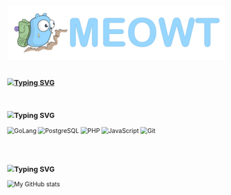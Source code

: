 ![Header](https://github.com/meowt/meowt/blob/master/assets/meowt.jpg)
<br><br>

### [![Typing SVG](https://readme-typing-svg.herokuapp.com?font=Fira+Code&size=28&pause=1000&color=0000EE&repeat=false&width=435&lines=My+CV+in+PDF)](https://drive.google.com/file/d/1BHfaGQmg9lpfD-Ua1HM1gjxj50uk1ltm/view?usp=share_link)

<br>

### ![Typing SVG](https://readme-typing-svg.herokuapp.com?font=Roboto&size=28&duration=4000&pause=1000000&color=000000&repeat=false&vCenter=true&width=435&height=34&lines=Languages+and+Tools)
![GoLang](https://img.shields.io/badge/-GoLang-f0f0f0?style=for-the-badge&logo=go&) ![PostgreSQL](https://img.shields.io/badge/-PostgreSQL-f0f0f0?style=for-the-badge&logo=PostgreSQL) ![PHP](https://img.shields.io/badge/-PHP-f0f0f0?style=for-the-badge&logo=PHP&) ![JavaScript](https://img.shields.io/badge/-JavaScript-f0f0f0?style=for-the-badge&logo=JavaScript&logoColor=) ![Git](https://img.shields.io/badge/-Git-f0f0f0?style=for-the-badge&logo=git&)

<br><br>
### ![Typing SVG](https://readme-typing-svg.herokuapp.com?font=Roboto&size=28&duration=4000&pause=1000000&color=000000&repeat=false&vCenter=true&width=435&height=34&lines=My+GitHub+Account+Stats)
![My GitHub stats](https://github-readme-stats.vercel.app/api?username=meowt&hide=prs,issues,contribs)

